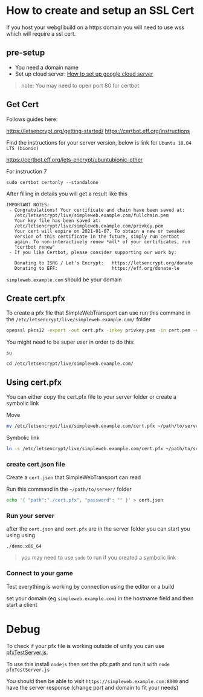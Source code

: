 # How to create and setup an SSL Cert

If you host your webgl build on a https domain you will need to use wss which will require a ssl cert.

## pre-setup

- You need a domain name
- Set up cloud server: [How to set up google cloud server](https://mirror-networking.com/docs/Articles/Guides/DevServer/gcloud/index.html) 

> note: You may need to open port 80 for certbot

## Get Cert

Follows guides here:

https://letsencrypt.org/getting-started/
https://certbot.eff.org/instructions

Find the instructions for your server version, below is link for `Ubuntu 18.04 LTS (bionic)`

https://certbot.eff.org/lets-encrypt/ubuntubionic-other

For instruction 7

```
sudo certbot certonly --standalone
```

After filling in details you will get a result like this 

```
IMPORTANT NOTES:
 - Congratulations! Your certificate and chain have been saved at:
   /etc/letsencrypt/live/simpleweb.example.com/fullchain.pem
   Your key file has been saved at:
   /etc/letsencrypt/live/simpleweb.example.com/privkey.pem
   Your cert will expire on 2021-01-07. To obtain a new or tweaked
   version of this certificate in the future, simply run certbot
   again. To non-interactively renew *all* of your certificates, run
   "certbot renew"
 - If you like Certbot, please consider supporting our work by:

   Donating to ISRG / Let's Encrypt:   https://letsencrypt.org/donate
   Donating to EFF:                    https://eff.org/donate-le
```

`simpleweb.example.com` should be your domain

## Create cert.pfx

To create a pfx file that SimpleWebTransport can use run this command in the `/etc/letsencrypt/live/simpleweb.example.com/` folder

```sh
openssl pkcs12 -export -out cert.pfx -inkey privkey.pem -in cert.pem -certfile chain.pem
```

You might need to be super user in order to do this:

```
su

cd /etc/letsencrypt/live/simpleweb.example.com/
```

## Using cert.pfx

You can either copy the cert.pfx file to your server folder or create a symbolic link

Move
```sh
mv /etc/letsencrypt/live/simpleweb.example.com/cert.pfx ~/path/to/server/cert.pfx
```

Symbolic link
```sh
ln -s /etc/letsencrypt/live/simpleweb.example.com/cert.pfx ~/path/to/server/cert.pfx
```

### create cert.json file

Create a `cert.json` that SimpleWebTransport can read

Run this command in the `~/path/to/server/` folder

```sh
echo '{ "path":"./cert.pfx", "password": "" }' > cert.json
```


### Run your server

after the `cert.json` and `cert.pfx` are in the server folder you can start you using using
```
./demo.x86_64
```

> you may need to use `sudo` to run if you created a symbolic link

### Connect to your game 

Test everything is working by connection using the editor or a build 

set your domain (eg `simpleweb.example.com`) in the hostname field and then start a client

# Debug

To check if your pfx file is working outside of unity you can use [pfxTestServer.js](DebugScripts\node~\pfxTestServer.js).

To use this install `nodejs` then set the pfx path and run it with `node pfxTestServer.js`

You should then be able to visit `https://simpleweb.example.com:8000` and have the server response (change port and domain to fit your needs)
